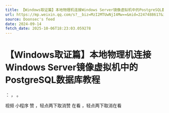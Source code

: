 ```yaml
---
title: 【Windows取证篇】本地物理机连接Windows Server镜像虚拟机中的PostgreSQL数据库教程
url: https://mp.weixin.qq.com/s?__biz=MzI2MTUwNjI4Mw==&mid=2247488617&idx=1&sn=8c553258662cc4ff50d64efeb537655f
source: Doonsec's feed
date: 2024-09-14
fetch_date: 2025-10-06T18:23:03.059278
---
```


# 【Windows取证篇】本地物理机连接Windows Server镜像虚拟机中的PostgreSQL数据库教程

：
，
。

视频
小程序
赞
，轻点两下取消赞
在看
，轻点两下取消在看